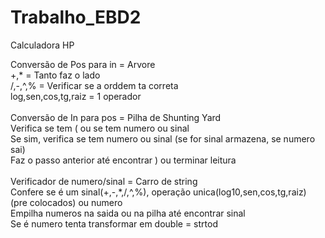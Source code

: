 # Trabalho_EBD2
Calculadora HP

Conversão de Pos para in = Arvore <br />
+,* = Tanto faz o lado <br />
/,-,^,% = Verificar se a orddem ta correta <br />
log,sen,cos,tg,raiz = 1 operador <br />
<br />
Conversão de In para pos = Pilha de Shunting Yard <br />
Verifica se tem ( ou se tem numero ou sinal <br />
Se sim, verifica se tem numero ou sinal (se for sinal armazena, se numero sai) <br />
Faz o passo anterior até encontrar ) ou terminar leitura <br />
<br />
Verificador de numero/sinal = Carro de string <br />
Confere se é um sinal(+,-,*,/,^,%), operação unica(log10,sen,cos,tg,raiz) (pre colocados) ou numero <br />
Empilha numeros na saida ou na pilha até encontrar sinal <br />
Se é numero tenta transformar em double = strtod
